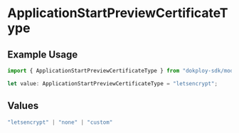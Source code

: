 # ApplicationStartPreviewCertificateType

## Example Usage

```typescript
import { ApplicationStartPreviewCertificateType } from "dokploy-sdk/models/operations";

let value: ApplicationStartPreviewCertificateType = "letsencrypt";
```

## Values

```typescript
"letsencrypt" | "none" | "custom"
```